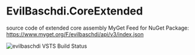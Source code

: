 # EvilBaschdi.CoreExtended
source code of extended core assembly
MyGet Feed for NuGet Package: https://www.myget.org/F/evilbaschdi/api/v3/index.json

![evilbaschdi VSTS Build Status](https://evilbaschdi.visualstudio.com/_apis/public/build/definitions/44cd2440-bc60-4cdc-897f-07061cc46f9d/3/badge)